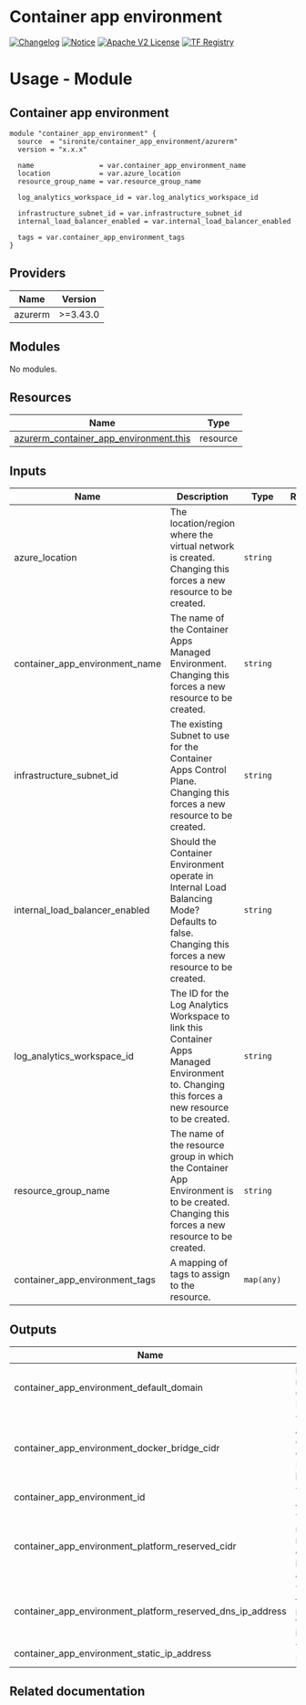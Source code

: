 <!-- BEGIN_TF_DOCS -->
 # Container app environment
[![Changelog](https://img.shields.io/badge/changelog-release-green.svg)](https://github.com/sironite/terraform-azurerm-container_app_environment/releases) [![Notice](https://img.shields.io/badge/notice-copyright-yellow.svg)](NOTICE) [![Apache V2 License](https://img.shields.io/badge/license-Apache%20V2-orange.svg)](LICENSE) [![TF Registry](https://img.shields.io/badge/terraform-registry-blue.svg)](https://registry.terraform.io/providers/hashicorp/azurerm/latest/docs/resources/container_app_environment)

# Usage - Module

## Container app environment
```hcl
module "container_app_environment" {
  source  = "sironite/container_app_environment/azurerm"
  version = "x.x.x"

  name                = var.container_app_environment_name
  location            = var.azure_location
  resource_group_name = var.resource_group_name

  log_analytics_workspace_id = var.log_analytics_workspace_id

  infrastructure_subnet_id = var.infrastructure_subnet_id
  internal_load_balancer_enabled = var.internal_load_balancer_enabled

  tags = var.container_app_environment_tags
}
```

## Providers

| Name | Version |
|------|---------|
| azurerm | >=3.43.0 |

## Modules

No modules.

## Resources

| Name | Type |
|------|------|
| [azurerm_container_app_environment.this](https://registry.terraform.io/providers/hashicorp/azurerm/latest/docs/resources/container_app_environment) | resource |

## Inputs

| Name | Description | Type | Required |
|------|-------------|------|:--------:|
| azure\_location | The location/region where the virtual network is created. Changing this forces a new resource to be created. | `string` | yes |
| container\_app\_environment\_name | The name of the Container Apps Managed Environment. Changing this forces a new resource to be created. | `string` | yes |
| infrastructure\_subnet\_id | The existing Subnet to use for the Container Apps Control Plane. Changing this forces a new resource to be created. | `string` | yes |
| internal\_load\_balancer\_enabled | Should the Container Environment operate in Internal Load Balancing Mode? Defaults to false. Changing this forces a new resource to be created. | `string` | yes |
| log\_analytics\_workspace\_id | The ID for the Log Analytics Workspace to link this Container Apps Managed Environment to. Changing this forces a new resource to be created. | `string` | yes |
| resource\_group\_name | The name of the resource group in which the Container App Environment is to be created. Changing this forces a new resource to be created. | `string` | yes |
| container\_app\_environment\_tags | A mapping of tags to assign to the resource. | `map(any)` | no |

## Outputs

| Name | Description |
|------|-------------|
| container\_app\_environment\_default\_domain | he default, publicly resolvable, name of this Container App Environment. |
| container\_app\_environment\_docker\_bridge\_cidr | The network addressing in which the Container Apps in this Container App Environment will reside in CIDR notation. |
| container\_app\_environment\_id | The ID of the Container App Environment |
| container\_app\_environment\_platform\_reserved\_cidr | The IP range, in CIDR notation, that is reserved for environment infrastructure IP addresses. |
| container\_app\_environment\_platform\_reserved\_dns\_ip\_address | The IP address from the IP range defined by `platform_reserved_cidr` that is reserved for the internal DNS server. |
| container\_app\_environment\_static\_ip\_address | The Static IP of the Environment. |

## Related documentation
<!-- END_TF_DOCS -->